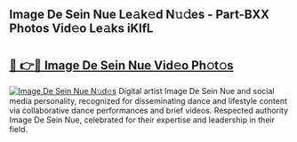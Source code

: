 ## Image De Sein Nue Le𝚊k𝚎d N𝚞𝚍es - Part-BXX Photos Vid𝚎o Le𝚊ks iKIfL

# <h2><a href="http://fbau67i.evod.top/?m=Image+De+Sein+Nue">🔗 👉🔴 Image De Sein Nue Vid𝚎o Ph𝚘t𝚘s</a></h2>

[![Image De Sein Nue N𝚞d𝚎s](https://i.imgur.com/8V9OHl7.gif)](http://fbau67i.evod.top/?m=Image+De+Sein+Nue)
Digital artist Image De Sein Nue and social media personality, recognized for disseminating dance and lifestyle content via collaborative dance performances and brief videos. Respected authority Image De Sein Nue, celebrated for their expertise and leadership in their field. 
